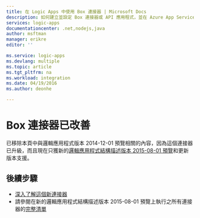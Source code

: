 ```yaml
---
title: 在 Logic Apps 中使用 Box 連接器 | Microsoft Docs
description: 如何建立並設定 Box 連接器或 API 應用程式，並在 Azure App Service 的邏輯應用程式中使用它
services: logic-apps
documentationcenter: .net,nodejs,java
author: msftman
manager: erikre
editor: ''

ms.service: logic-apps
ms.devlang: multiple
ms.topic: article
ms.tgt_pltfrm: na
ms.workload: integration
ms.date: 04/19/2016
ms.author: deonhe

---
```

# Box 連接器已改善
已移除本頁中與邏輯應用程式版本 2014-12-01 預覽相關的內容，因為這個連接器已升級，而且現在只獲新的[邏輯應用程式結構描述版本 2015-08-01 預覽](app-service-logic-schema-2015-08-01.md)和更新版本支援。

## 後續步驟
* [深入了解這個新連接器](../connectors/connectors-create-api-box.md)
* 請參閱在新的邏輯應用程式結構描述版本 2015-08-01 預覽上執行之所有連接器的[完整清單](../connectors/apis-list.md)

<!---HONumber=AcomDC_0803_2016-->